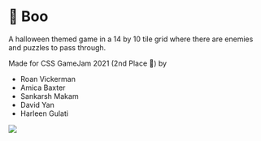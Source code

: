 # 👻 Boo

A halloween themed game in a 14 by 10 tile grid where there are enemies and puzzles to pass through.

Made for CSS GameJam 2021 (2nd Place 🎉) by
 - Roan Vickerman
 - Amica Baxter
 - Sankarsh Makam
 - David Yan
 - Harleen Gulati

![](https://cssbristol.co.uk/assets/images/contrib/events/2021_10_30_game_jam.png)